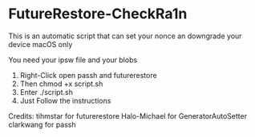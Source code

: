 # FutureRestore-CheckRa1n
This is an automatic script that can set your nonce an downgrade your device
macOS only

You need your ipsw file and your blobs

1. Right-Click open passh and futurerestore
2. Then chmod +x script.sh
3. Enter ./script.sh
4. Just Follow the instructions

Credits: 
tihmstar for futurerestore
Halo-Michael for GeneratorAutoSetter
clarkwang for passh
